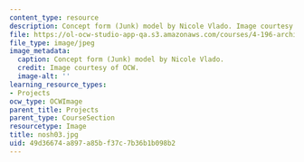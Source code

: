 ```yaml
---
content_type: resource
description: Concept form (Junk) model by Nicole Vlado. Image courtesy of OCW.
file: https://ol-ocw-studio-app-qa.s3.amazonaws.com/courses/4-196-architecture-design-level-ii-cuba-studio-spring-2004/49d36674a897a85bf37c7b36b1b098b2_nosh03.jpg
file_type: image/jpeg
image_metadata:
  caption: Concept form (Junk) model by Nicole Vlado.
  credit: Image courtesy of OCW.
  image-alt: ''
learning_resource_types:
- Projects
ocw_type: OCWImage
parent_title: Projects
parent_type: CourseSection
resourcetype: Image
title: nosh03.jpg
uid: 49d36674-a897-a85b-f37c-7b36b1b098b2
---
```

